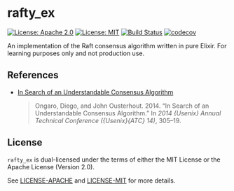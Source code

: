 # rafty_ex

[![License: Apache 2.0](https://img.shields.io/badge/License-Apache%202.0-blue.svg)](https://opensource.org/licenses/Apache-2.0)
[![License: MIT](https://img.shields.io/badge/License-MIT-yellow.svg)](https://opensource.org/licenses/MIT)
[![Build Status](https://travis-ci.org/jeffrey-xiao/rafty_ex.svg?branch=master)](https://travis-ci.org/jeffrey-xiao/rafty_ex)
[![codecov](https://codecov.io/gh/jeffrey-xiao/rafty_ex/branch/master/graph/badge.svg)](https://codecov.io/gh/jeffrey-xiao/rafty_ex)

An implementation of the Raft consensus algorithm written in pure Elixir. For learning purposes only
and not production use.

## References

- [In Search of an Understandable Consensus Algorithm](https://dl.acm.org/citation.cfm?id=2643634.2643666)
  > Ongaro, Diego, and John Ousterhout. 2014. “In Search of an Understandable Consensus Algorithm.” In _2014 {Usenix} Annual Technical Conference ({Usenix}{ATC} 14)_, 305–19.

## License

`rafty_ex` is dual-licensed under the terms of either the MIT License or the Apache License (Version
2.0).

See [LICENSE-APACHE](LICENSE-APACHE) and [LICENSE-MIT](LICENSE-MIT) for more details.
